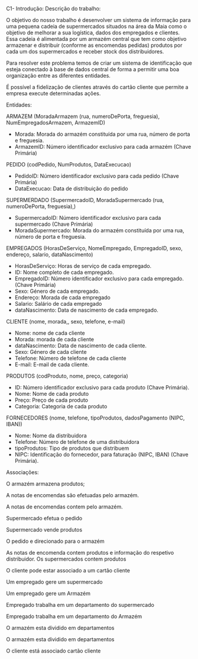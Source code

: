 ﻿C1- Introdução: Descrição do trabalho: 

O objetivo do nosso trabalho é desenvolver um sistema de informação para uma pequena cadeia de supermercados situados na área da Maia como o objetivo de melhorar a sua logística, dados dos empregados e clientes. Essa cadeia é alimentada por um armazém central que tem como objetivo armazenar e distribuir (conforme as encomendas pedidas) produtos por cada um dos supermercados e receber stock dos distribuidores. 

Para resolver este problema temos de criar um sistema de identificação que esteja conectado à base de dados central de forma a permitir uma boa organização entre as diferentes entidades. 

É possível a fidelização de clientes através do cartão cliente que permite a empresa execute determinadas ações. 

Entidades: 

ARMAZEM (MoradaArmazem (rua, numeroDePorta, freguesia), NumEmpregadosArmazem, ArmazemID) 

- Morada: Morada do armazém constituída por uma rua, número de porta e freguesia. 
- ArmazemID: Número identificador exclusivo para cada armazém (Chave Primária) 

PEDIDO (codPedido, NumProdutos, DataExecucao) 

- PedidoID: Número identificador exclusivo para cada pedido (Chave Primária) 
- DataExecucao: Data de distribuição do pedido 

SUPERMERDADO (SupermercadoID, MoradaSupermercado (rua, numeroDePorta, freguesia),) 

- SupermercadoID: Número identificador exclusivo para cada supermercado (Chave Primária) 
- MoradaSupermercado: Morada do armazém constituída por uma rua, número de porta e freguesia. 

EMPREGADOS (HorasDeServiço, NomeEmpregado, EmpregadoID, sexo, endereço, salario, dataNascimento) 

- HorasDeServiço: Horas de serviço de cada empregado. 
- ID: Nome completo de cada empregado. 
- EmpregadoID: Número identificador exclusivo para cada empregado. (Chave Primária) 
- Sexo: Género de cada empregado. 
- Endereço: Morada de cada empregado 
- Salario: Salário de cada empregado 
- dataNascimento: Data de nascimento de cada empregado. 

CLIENTE (nome, morada,, sexo, telefone, e-mail) 

- Nome: nome de cada cliente 
- Morada: morada de cada cliente 
- dataNascimento: Data de nascimento de cada cliente. 
- Sexo: Género de cada cliente 
- Telefone: Número de telefone de cada cliente 
- E-mail: E-mail de cada cliente. 

PRODUTOS (codProduto, nome, preço, categoria)  

- ID: Número identificador exclusivo para cada produto (Chave Primária). 
- Nome: Nome de cada produto 
- Preço: Preço de cada produto 
- Categoria: Categoria de cada produto 

FORNECEDORES (nome, telefone, tipoProdutos, dadosPagamento (NIPC, IBAN)) 

- Nome: Nome da distribuidora 
- Telefone: Número de telefone de uma distribuidora 
- tipoProdutos: Tipo de produtos que distribuem 
- NIPC: Identificação do fornecedor, para faturação (NIPC, IBAN) (Chave Primária). 

Associações: 

O armazém armazena produtos; 

A notas de encomendas são efetuadas pelo armazém. 

A notas de encomendas contem pelo armazém. 

Supermercado efetua o pedido 

Supermercado vende produtos  

O pedido e direcionado para o armazém 

As notas de encomenda contem produtos e informação do respetivo distribuidor. Os supermercados contem produtos 

O cliente pode estar associado a um cartão cliente 

Um empregado gere um supermercado 

Um empregado gere um Armazém 

Empregado trabalha em um departamento do supermercado 

Empregado trabalha em um departamento do Armazém 

O armazém esta dividido em departamentos 

O armazém esta dividido em departamentos 

O cliente está associado cartão cliente 

